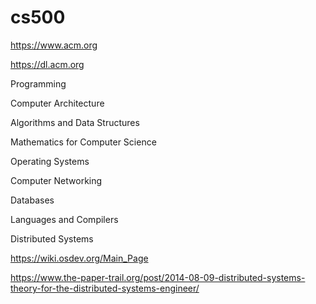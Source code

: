 # cs500

https://www.acm.org

https://dl.acm.org


Programming

Computer Architecture

Algorithms and Data Structures

Mathematics for Computer Science

Operating Systems

Computer Networking

Databases

Languages and Compilers

Distributed Systems


https://wiki.osdev.org/Main_Page

https://www.the-paper-trail.org/post/2014-08-09-distributed-systems-theory-for-the-distributed-systems-engineer/
